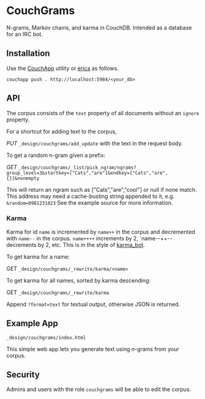 CouchGrams
==========

N-grams, Markov chains, and karma in CouchDB. Intended as a database for an IRC bot.

Installation
------------

Use the [CouchApp](/couchapp/couchapp) utility or [erica](/benoitc/erica) as follows. 

    couchapp push . http://localhost:5984/<your_db>

API
---

The corpus consists of the `text` property of all documents without an `ignore` property.

For a shortcut for adding text to the corpus,

_PUT_ `_design/couchgrams/add_update` with the text in the request body.

To get a random n-gram given a prefix:

_GET_ `_design/couchgrams/_list/pick_ngram/ngrams?group_level=3&startkey=["Cats","are"]&endkey=["Cats","are",{}]&nonempty`

This will return an ngram such as ["Cats","are","cool"] or null if none match.
This address may need a cache-busting string appended to it, e.g. `&random=0981231023` See the example source for more information.

### Karma

Karma for id `name` is incremented by `name++` in the corpus and decremented with `name--` in the corpus. `name++++` increments by 2, `name--++-- decrements by 2, etc. This is in the style of [karma_bot](https://github.com/andrewwong1221/karma_bot).

To get karma for a name:

GET `_design/couchgrams/_rewrite/karma/<name>`

To get karma for all names, sorted by karma descending:

GET `_design/couchgrams/_rewrite/karma`

Append `?format=text` for textual output, otherwise JSON is returned.

Example App
-----------

`_design/couchgrams/index.html`

This simple web app lets you generate text using n-grams from your corpus.

Security
--------

Admins and users with the role `couchgrams` will be able to edit the corpus.
